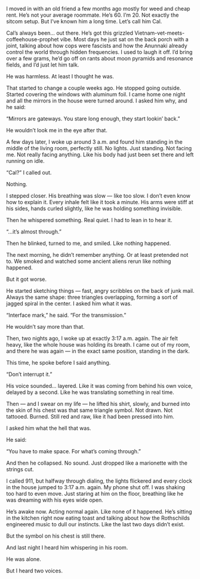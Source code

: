 I moved in with an old friend a few months ago mostly for weed and cheap rent. He’s not your average roommate. He’s 60. I’m 20. Not exactly the sitcom setup. But I’ve known him a long time. Let’s call him Cal.

Cal’s always been… out there. He’s got this grizzled Vietnam-vet-meets-coffeehouse-prophet vibe. Most days he just sat on the back porch with a joint, talking about how cops were fascists and how the Anunnaki already control the world through hidden frequencies. I used to laugh it off. I’d bring over a few grams, he’d go off on rants about moon pyramids and resonance fields, and I’d just let him talk.

He was harmless. At least I thought he was.

That started to change a couple weeks ago. He stopped going outside. Started covering the windows with aluminum foil. I came home one night and all the mirrors in the house were turned around. I asked him why, and he said:

“Mirrors are gateways. You stare long enough, they start lookin’ back.”

He wouldn’t look me in the eye after that.

A few days later, I woke up around 3 a.m. and found him standing in the middle of the living room, perfectly still. No lights. Just standing. Not facing me. Not really facing anything. Like his body had just been set there and left running on idle.

“Cal?” I called out.

Nothing.

I stepped closer. His breathing was slow — like too slow. I don’t even know how to explain it. Every inhale felt like it took a minute. His arms were stiff at his sides, hands curled slightly, like he was holding something invisible.

Then he whispered something. Real quiet. I had to lean in to hear it.

“…it’s almost through.”

Then he blinked, turned to me, and smiled. Like nothing happened.

The next morning, he didn’t remember anything. Or at least pretended not to. We smoked and watched some ancient aliens rerun like nothing happened.

But it got worse.

He started sketching things — fast, angry scribbles on the back of junk mail. Always the same shape: three triangles overlapping, forming a sort of jagged spiral in the center. I asked him what it was.

“Interface mark,” he said. “For the transmission.”

He wouldn’t say more than that.

Then, two nights ago, I woke up at exactly 3:17 a.m. again. The air felt heavy, like the whole house was holding its breath. I came out of my room, and there he was again — in the exact same position, standing in the dark.

This time, he spoke before I said anything.

“Don’t interrupt it.”

His voice sounded… layered. Like it was coming from behind his own voice, delayed by a second. Like he was translating something in real time.

Then — and I swear on my life — he lifted his shirt, slowly, and burned into the skin of his chest was that same triangle symbol. Not drawn. Not tattooed. Burned. Still red and raw, like it had been pressed into him.

I asked him what the hell that was.

He said:

“You have to make space. For what’s coming through.”

And then he collapsed. No sound. Just dropped like a marionette with the strings cut.

I called 911, but halfway through dialing, the lights flickered and every clock in the house jumped to 3:17 a.m. again. My phone shut off. I was shaking too hard to even move. Just staring at him on the floor, breathing like he was dreaming with his eyes wide open.

He’s awake now. Acting normal again. Like none of it happened. He’s sitting in the kitchen right now eating toast and talking about how the Rothschilds engineered music to dull our instincts. Like the last two days didn’t exist.

But the symbol on his chest is still there.

And last night I heard him whispering in his room.

He was alone.

But I heard two voices.
